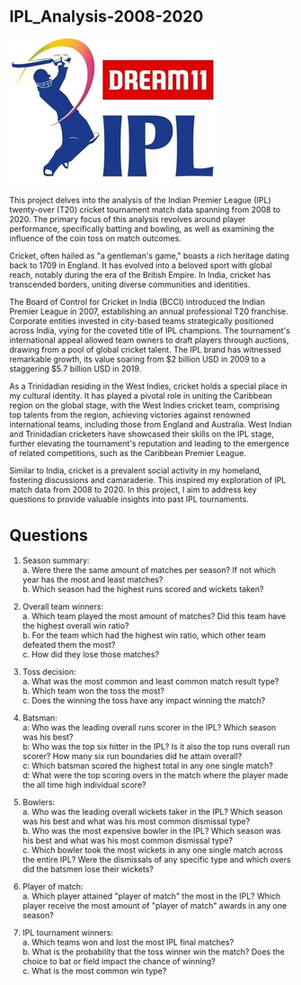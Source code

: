 # IPL_Analysis-2008-2020

![](https://github.com/seandhan/IPL_Analysis-2008-2020/blob/main/IPL.jpg)

This project delves into the analysis of the Indian Premier League (IPL) twenty-over (T20) cricket tournament match data spanning from 2008 to 2020. The primary focus of this analysis revolves around player performance, specifically batting and bowling, as well as examining the influence of the coin toss on match outcomes.

Cricket, often hailed as "a gentleman's game," boasts a rich heritage dating back to 1709 in England. It has evolved into a beloved sport with global reach, notably during the era of the British Empire. In India, cricket has transcended borders, uniting diverse communities and identities.

The Board of Control for Cricket in India (BCCI) introduced the Indian Premier League in 2007, establishing an annual professional T20 franchise. Corporate entities invested in city-based teams strategically positioned across India, vying for the coveted title of IPL champions. The tournament's international appeal allowed team owners to draft players through auctions, drawing from a pool of global cricket talent. The IPL brand has witnessed remarkable growth, its value soaring from $2 billion USD in 2009 to a staggering $5.7 billion USD in 2019.

As a Trinidadian residing in the West Indies, cricket holds a special place in my cultural identity. It has played a pivotal role in uniting the Caribbean region on the global stage, with the West Indies cricket team, comprising top talents from the region, achieving victories against renowned international teams, including those from England and Australia. West Indian and Trinidadian cricketers have showcased their skills on the IPL stage, further elevating the tournament's reputation and leading to the emergence of related competitions, such as the Caribbean Premier League.

Similar to India, cricket is a prevalent social activity in my homeland, fostering discussions and camaraderie. This inspired my exploration of IPL match data from 2008 to 2020. In this project, I aim to address key questions to provide valuable insights into past IPL tournaments.

# Questions
1. Season summary:<br>
a. Were there the same amount of matches per season? If not which year has the most and least matches?<br>
b. Which season had the highest runs scored and wickets taken?<br>

2. Overall team winners:<br>
a. Which team played the most amount of matches? Did this team have the highest overall win ratio?<br>
b. For the team which had the highest win ratio, which other team defeated them the most?<br>
c. How did they lose those matches?<br>

3. Toss decision:<br>
a. What was the most common and least common match result type?<br>
b. Which team won the toss the most?<br>
c. Does the winning the toss have any impact winning the match?<br>

4. Batsman:<br>
a: Who was the leading overall runs scorer in the IPL? Which season was his best?<br>
b: Who was the top six hitter in the IPL? Is it also the top runs overall run scorer? How many six run boundaries did he attain overall?<br>
c: Which batsman scored the highest total in any one single match?<br>
d: What were the top scoring overs in the match where the player made the all time high individual score?<br>

5. Bowlers:<br>
a. Who was the leading overall wickets taker in the IPL? Which season was his best and what was his most common dismissal type?<br>
b. Who was the most expensive bowler in the IPL? Which season was his best and what was his most common dismissal type?<br>
c. Which bowler took the most wickets in any one single match across the entire IPL? Were the dismissals of any specific type and which overs did the batsmen lose their wickets?<br>

6. Player of match:<br>
a. Which player attained "player of match" the most in the IPL? Which player receive the most amount of "player of match" awards in any one season?<br>

7. IPL tournament winners:<br>
a. Which teams won and lost the most IPL final matches?<br>
b. What is the probability that the toss winner win the match? Does the choice to bat or field impact the chance of winning?<br>
c. What is the most common win type?<br>








